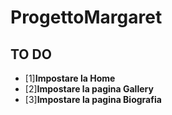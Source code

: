 # ProgettoMargaret
## TO DO
- [1]**Impostare la Home**
- [2]**Impostare la pagina Gallery**
- [3]**Impostare la pagina Biografia**



